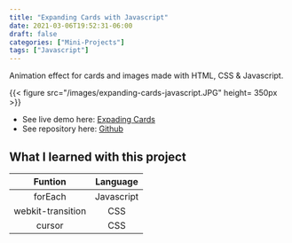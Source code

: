 ```yaml
---
title: "Expanding Cards with Javascript"
date: 2021-03-06T19:52:31-06:00
draft: false
categories: ["Mini-Projects"]
tags: ["Javascript"]
---
```


Animation effect for cards and images made with HTML, CSS & Javascript.

{{< figure src="/images/expanding-cards-javascript.JPG" height= 350px >}}

- See live demo here: [Expading Cards](https://jorgesolatre.github.io/Expanding_Cards/)
- See repository here: [Github](https://github.com/jorgesolatre/Expanding_Cards)

## What I learned with this project

| Funtion | Language |
| :----:  | :-------------: |
| forEach|Javascript |
| webkit-transition | CSS |
| cursor| CSS |